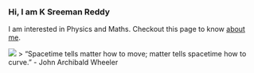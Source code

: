 ### Hi, I am **K Sreeman Reddy**
I am interested in Physics and Maths. Checkout this page to know [about me](http://iamsreeman.github.io/about).

<img src="https://render.githubusercontent.com/render/math?math=G_{\mu\nu}+\Lambda g_{\mu\nu}=\dfrac{8\pi G}{c^4}T_{\mu\nu}">
> “Spacetime tells matter how to move; matter tells spacetime how to curve.” - John Archibald Wheeler
